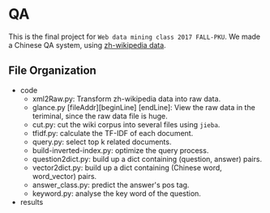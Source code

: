 # QA
This is the final project for `Web data mining class 2017 FALL-PKU`. We made a Chinese QA system, using <a href="https://dumps.wikimedia.org/zhwiki/20171020/zhwiki-20171020-pages-articles-multistream.xml.bz2">zh-wikipedia data</a>. 
## File Organization
- code
  - xml2Raw.py: Transform zh-wikipedia data into raw data.
  - glance.py [fileAddr][beginLine] [endLine]: View the raw data in the teriminal, since the raw data file is huge.
  - cut.py: cut the wiki corpus into several files using `jieba`.
  - tfidf.py: calculate the TF-IDF of each document.
  - query.py: select top k related documents.
  - build-inverted-index.py: optimize the query process.
  - question2dict.py: build up a dict containing (question, answer) pairs.
  - vector2dict.py: build up a dict containing (Chinese word, word_vector) pairs.
  - answer_class.py: predict the answer's pos tag. 
  - keyword.py: analyse the key word of the question.
- results
